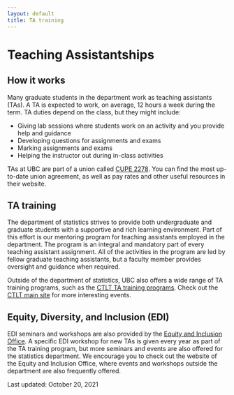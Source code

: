 ```yaml
---
layout: default
title: TA training
---
```


# Teaching Assistantships

## How it works

Many graduate students in the department work as teaching assistants (TAs).
A TA is expected to work, on average, 12 hours a week during the term.
TA duties depend on the class, but they might include:
- Giving lab sessions where students work on an activity and you provide
help and guidance
- Developing questions for assignments and exams
- Marking assignments and exams
- Helping the instructor out during in-class activities

TAs at UBC are part of a union called [CUPE 2278](https://cupe2278.ca/).
You can find the most up-to-date union agreement, as well as pay rates
and other useful resources in their website.


## TA training

The department of statistics strives to provide both undergraduate and graduate
students with a supportive and rich learning environment.
Part of this effort is our mentoring program for teaching assistants
employed in the department.
The program is an integral and mandatory part of every teaching assistant assignment.
All of the activities in the program are led by fellow graduate teaching
assistants,
but a faculty member provides oversight and guidance when required.

Outside of the department of statistics, UBC also offers a wide range of
TA training programs, such as the
[CTLT TA training programs](https://ctlt.ubc.ca/programs/all-our-programs/ta-training-program/).
Check out the [CTLT main site](https://ctlt.ubc.ca/) for more interesting
events.

<!--
[TA training old](https://learn.stat.ubc.ca/)
-->


## Equity, Diversity, and Inclusion (EDI)

EDI seminars and workshops are also provided by the
[Equity and Inclusion Office](https://equity.ubc.ca/).
A specific EDI workshop for new TAs is given every year as part of the
TA training program, but more seminars and events are also offered
for the statistics department.
We encourage you to check out the website of the Equity and Inclusion Office,
where events and workshops outside the department are also frequently offered.



Last updated: October 20, 2021
